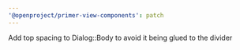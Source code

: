 ```yaml
---
'@openproject/primer-view-components': patch
---
```


Add top spacing to Dialog::Body to avoid it being glued to the divider

